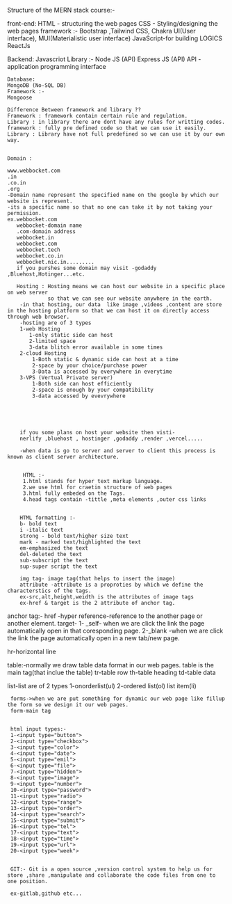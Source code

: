 Structure of the MERN stack course:-

front-end:
HTML - structuring the web pages
CSS - Styling/designing the web pages
 framework :-
 Bootstrap ,Tailwind CSS, Chakra UI(User interface),
 MUI(Materialistic user interface)
 JavaScript-for building LOGICS
 ReactJs




 Backend:
 Javascriot
    Library :-
    Node JS (API)
    Express JS (API)
    API - application programming interface

    Database:
    MongoDB (No-SQL DB)
    Framework :-
    Mongoose

    Difference Between framework and library ??
    Framework : framework contain certain rule and regulation.
    Library : in library there are dont have any rules for writting codes.
    framework : fully pre defined code so that we can use it easily.
    Library : Library have not full predefined so we can use it by our own way.


    Domain :

    www.webbocket.com
    .in
    .co.in
    .org
    -Domain name represent the specified name on the google by which our website is represent.
    -its a specific name so that no one can take it by not taking your permission.
    ex.webbocket.com
       webbocket-domain name
       .com-domain address
       webbocket.in
       webbocket.com
       webbocket.tech
       webbocket.co.in
       webbocket.nic.in.........
       if you purshes some domain may visit -godaddy ,Bluehost,Hotinger...etc.

       Hosting : Hosting means we can host our website in a specific place on web server
                 so that we can see our website anywhere in the earth.
        -in that hosting, our data  like image ,videos ,content are store in the hosting platform so that we can host it on directly access through web browser.
        -hosting are of 3 types
        1-web Hosting
           1-only static side can host
           2-limited space
           3-data blitch error available in some times
        2-cloud Hosting
            1-Both static & dynamic side can host at a time
            2-space by your choice/purchase power
            3-Data is accessed by everywhere in everytime
        3-VPS (Vertual Private server)
            1-Both side can host efficiently
            2-space is enough by your compatibility
            3-data accessed by evevrywhere





        if you some plans on host your website then visti-
        nerlify ,bluehost , hostinger ,godaddy ,render ,vercel.....

        -when data is go to server and server to client this process is known as client server architecture.
         

         HTML :-
         1.html stands for hyper text markup language.
         2.we use html for craetin structure of web pages
         3.html fully embeded on the Tags.
         4.head tags contain -tittle ,meta elements ,outer css links
        

        HTML formatting :-
        b- bold text
        i -italic text
        strong - bold text/higher size text
        mark - marked text/highlighted the text
        em-emphasized the text
        del-deleted the text
        sub-subscript the text
        sup-super script the text

        img tag- image tag(that helps to insert the image)
        attribute -attribute is a proproties by which we define the characterstics of the tags.
        ex-src,alt,height,weidth is the attributes of image tags
        ex-href & target is the 2 attribute of anchor tag.


anchor tag:-
href -hyper reference-reference to the another page or another element.
target-
1- _self- when we are click the link the page automatically open in that coresponding page.
 2-_blank -when we are click the link the page automatically open in a new tab/new page.

 hr-horizontal line

 table:-normally we draw table data format in our web pages.
 table is the main tag(that inclue the table)
 tr-table row
 th-table heading
 td-table data

 list-list are of 2 types
 1-onorderlist(ul)
 2-ordered list(ol)
     list item(li)
     
     forms->when we are put something for dynamic our web page like fillup the form so we design it our web pages.
     form-main tag


     html input types:-
     1-<input type="button">
     2-<input type="checkbox">
     3-<input type="color">
     4-<input type="date">
     5-<input type="emil">
     6-<input type="file">
     7-<input type="hidden">
     8-<input type="image">
     9-<input type="number">
     10-<input type="password">
     11-<input type="radio">
     12-<input type="range">
     13-<input type="order">
     14-<input type="search">
     15-<input type="submit">
     16-<input type="tel">
     17-<input type="text">
     18-<input type="time">
     19-<input type="url">
     20-<input type="week">


     GIT:- Git is a open source ,version control system to help us for store ,share ,manipulate and collaborate the code files from one to one position.

     ex-gitlab,github etc...

     

